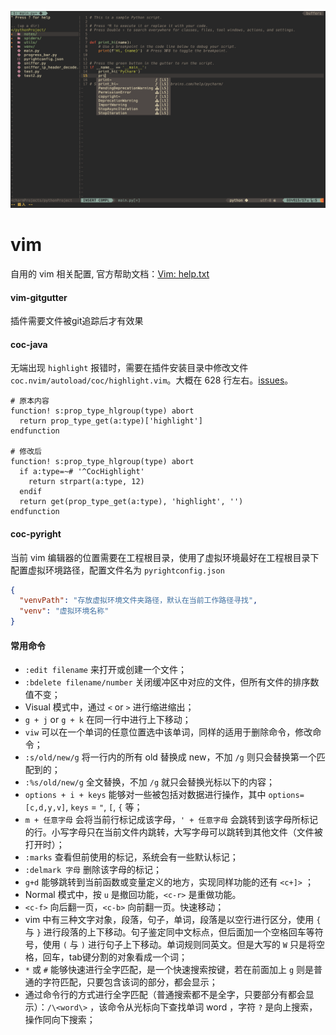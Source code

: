 ![screenshot](screenshot.png)
# vim
自用的 vim 相关配置, 官方帮助文档：[Vim: help.txt](https://vimhelp.org/)

#### vim-gitgutter
插件需要文件被git追踪后才有效果

#### coc-java
无端出现 `highlight` 报错时，需要在插件安装目录中修改文件 `coc.nvim/autoload/coc/highlight.vim`。大概在 628 行左右。[issues](https://github.com/neoclide/coc.nvim/commit/03a532b544930d6957493933089135d5fa3e7be6)。
```vim
# 原本内容
function! s:prop_type_hlgroup(type) abort
  return prop_type_get(a:type)['highlight']
endfunction

# 修改后
function! s:prop_type_hlgroup(type) abort
  if a:type=~# '^CocHighlight'
    return strpart(a:type, 12)
  endif
  return get(prop_type_get(a:type), 'highlight', '')
endfunction
```

#### coc-pyright
当前 vim 编辑器的位置需要在工程根目录，使用了虚拟环境最好在工程根目录下配置虚拟环境路径，配置文件名为 `pyrightconfig.json`
```json
{
  "venvPath": "存放虚拟环境文件夹路径，默认在当前工作路径寻找",
  "venv": "虚拟环境名称"
}
```

#### 常用命令
- `:edit filename` 来打开或创建一个文件；
- `:bdelete filename/number` 关闭缓冲区中对应的文件，但所有文件的排序数值不变；
- Visual 模式中，通过 `<` or `>` 进行缩进缩出；
- `g + j` or `g + k` 在同一行中进行上下移动；
- `viw` 可以在一个单词的任意位置选中该单词，同样的适用于删除命令，修改命令；
- `:s/old/new/g` 将一行内的所有 old 替换成 new，不加 `/g` 则只会替换第一个匹配到的；
- `:%s/old/new/g` 全文替换，不加 `/g` 就只会替换光标以下的内容；
- `options + i + keys` 能够对一些被包括对数据进行操作，其中 `options=[c,d,y,v]`, `keys` = `"`, `[`, `{` 等；
- `m + 任意字母` 会将当前行标记成该字母，`' + 任意字母` 会跳转到该字母所标记的行。小写字母只在当前文件内跳转，大写字母可以跳转到其他文件（文件被打开时）；
- `:marks` 查看但前使用的标记，系统会有一些默认标记；
- `:delmark 字母` 删除该字母的标记；
- `g+d` 能够跳转到当前函数或变量定义的地方，实现同样功能的还有 `<c+]>` ；
- Normal 模式中，按 `u` 是撤回功能，`<c-r>` 是重做功能。
- `<c-f>` 向后翻一页，`<c-b>` 向前翻一页。快速移动；
- vim 中有三种文字对象，段落，句子，单词，段落是以空行进行区分，使用 `{` 与 `}` 进行段落的上下移动。句子鉴定同中文标点，但后面加一个空格回车等符号，使用 `(` 与 `)` 进行句子上下移动。单词规则同英文。但是大写的 `W` 只是将空格，回车，tab键分割的对象看成一个词；
- `*` 或 `#` 能够快速进行全字匹配，是一个快速搜索按键，若在前面加上 `g` 则是普通的字符匹配，只要包含该词的部分，都会显示；
- 通过命令行的方式进行全字匹配（普通搜索都不是全字，只要部分有都会显示）：`/\<word\>` ，该命令从光标向下查找单词 word ，字符 `?` 是向上搜索，操作同向下搜索；
